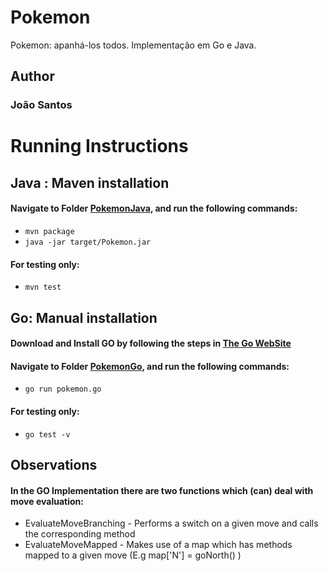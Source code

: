 # Pokemon 
Pokemon: apanhá-los todos. Implementação em Go e Java.

## Author
### João Santos

# Running Instructions
## Java : Maven installation
#### Navigate to Folder [PokemonJava](./PokemonJava), and run the following commands:
* `mvn package`  
* `java -jar target/Pokemon.jar`

#### For testing only:
* `mvn test`

## Go: Manual installation
#### Download and Install GO by following the steps in [The Go WebSite](https://golang.org/doc/install)
#### Navigate to Folder [PokemonGo](./PokemonGo), and run the following commands:
* `go run pokemon.go`  

#### For testing only:
* `go test -v`

## Observations
#### In the GO Implementation there are two functions which (can) deal with move evaluation:
* EvaluateMoveBranching - Performs a switch on a given move and calls the corresponding method
* EvaluateMoveMapped - Makes use of a map which has methods mapped to a given move (E.g map['N'] = goNorth() )
